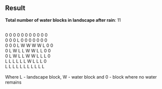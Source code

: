 ## Result ##

**Total number of water blocks in landscape after rain**: 11 <br>
<br>

0 0 0 0 0 0 0 0 0 0 0 <br>
0 0 0 L 0 0 0 0 0 0 0 <br>
0 0 0 L W W W W L 0 0 <br>
0 L W L L W W L L 0 0 <br>
0 L W L L W W L L L 0 <br>
L L L L L L W L L L 0 <br>
L L L L L L L L L L L <br>
<br>
Where L - landscape block, W - water block and 0 - block where no water remains 
